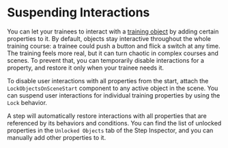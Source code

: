 # Suspending Interactions

You can let your trainees to interact with a [training object](training-scene-object.md) by adding certain properties to it. By default, objects stay interactive throughout the whole training course: a trainee could push a button and flick a switch at any time. The training feels more real, but it can turn chaotic in complex courses and scenes. To prevent that, you can temporarily disable interactions for a property, and restore it only when your trainee needs it.

To disable user interactions with all properties from the start, attach the `LockObjectsOnSceneStart` component to any active object in the scene. You can suspend user interactions for individual training properties by using the `Lock` behavior. 

A step will automatically restore interactions with all properties that are referenced by its behaviors and conditions. You can find the list of unlocked properties in the `Unlocked Objects` tab of the Step Inspector, and you can manually add other properties to it.
